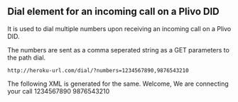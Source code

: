 Dial element for an incoming call on a Plivo DID
----------------------------------------------------------
It is used to dial multiple numbers upon receiving an incoming call
on a Plivo DID. 

The numbers are sent as a comma seperated string as a GET parameters to the path dial.

    http://heroku-url.com/dial/?numbers=1234567890,9876543210

The following XML is generated for the same.
    <Response>
        <Speak>
            Welcome, We are connecting your call
        </Speak>
        <Dial>
            <Number>1234567890</Number>
            <Number>9876543210</Number>
        </Dial>
    </Response>


